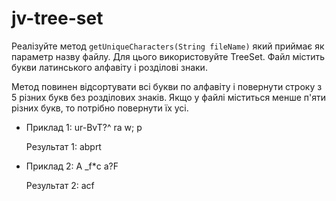 # jv-tree-set
Реалізуйте метод `getUniqueCharacters(String fileName)` який приймає як параметр назву файлу.
Для цього використовуйте TreeSet. Файл містить букви латинського алфавіту і розділові знаки.

Метод повинен відсортувати всі букви по алфавіту і повернути строку з 5 різних букв без
розділових знаків.
Якщо у файлі міститься менше п'яти різних букв, то потрібно повернути їх усі.

* Приклад 1: ur-BvT?^ ra w; p

  Результат 1: abprt
 
* Приклад 2: A _f*c a?F

  Результат 2: acf
